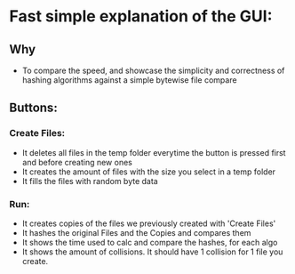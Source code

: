 # Fast simple explanation of the GUI:
## Why
- To compare the speed, and showcase the simplicity and correctness of hashing algorithms against a simple bytewise file compare

## Buttons:
### Create Files:
- It deletes all files in the temp folder everytime the button is pressed first and before creating new ones
- It creates the amount of files with the size you select in a temp folder
- It fills the files with random byte data


### Run:
- It creates copies of the files we previously created with 'Create Files'
- It hashes the original Files and the Copies and compares them
- It shows the time used to calc and compare the hashes, for each algo 
- It shows the amount of collisions. It should have 1 collision for 1 file you create. 
